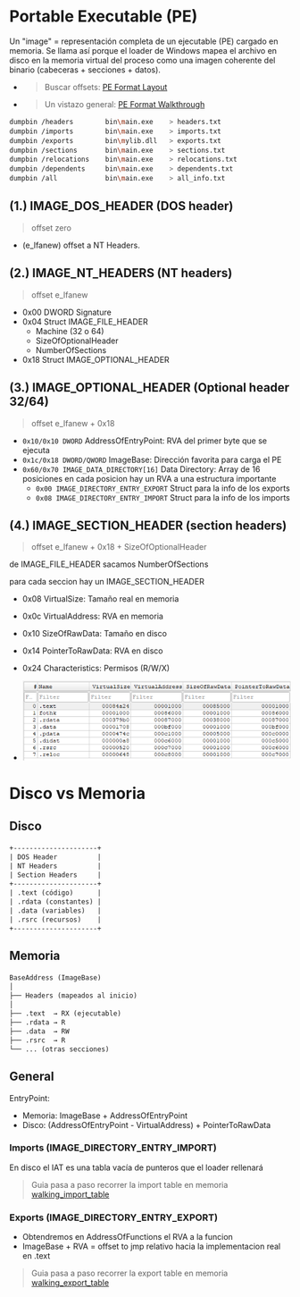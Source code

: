 # Portable Executable (PE)

Un "image" = representación completa de un ejecutable (PE) cargado en memoria. 
Se llama así porque el loader de Windows mapea el archivo en disco en la 
memoria virtual del proceso como una imagen coherente del binario (cabeceras + secciones + datos).

- > Buscar offsets: [PE Format Layout](./utils/PE%20Format%20Layout.pdf)
- > Un vistazo general: [PE Format Walkthrough](./utils/PE%20Format%20Walkthrough.pdf)

``` bash
dumpbin /headers        bin\main.exe    > headers.txt
dumpbin /imports        bin\main.exe    > imports.txt
dumpbin /exports        bin\mylib.dll   > exports.txt
dumpbin /sections       bin\main.exe    > sections.txt
dumpbin /relocations    bin\main.exe    > relocations.txt
dumpbin /dependents     bin\main.exe    > dependents.txt
dumpbin /all            bin\main.exe    > all_info.txt
```

## (1.) IMAGE_DOS_HEADER (DOS header)
>  offset zero 

- (e_lfanew) offset a NT Headers.

## (2.) IMAGE_NT_HEADERS (NT headers)
> offset e_lfanew

- 0x00 DWORD Signature
- 0x04 Struct IMAGE_FILE_HEADER
    - Machine (32 o 64)
    - SizeOfOptionalHeader
    - NumberOfSections
- 0x18 Struct IMAGE_OPTIONAL_HEADER

## (3.) IMAGE_OPTIONAL_HEADER (Optional header 32/64)
> offset e_lfanew + 0x18

- ``0x10/0x10 DWORD`` AddressOfEntryPoint: RVA del primer byte que se ejecuta
- ``0x1c/0x18 DWORD/QWORD`` ImageBase: Dirección favorita para carga el PE
- ``0x60/0x70 IMAGE_DATA_DIRECTORY[16]`` Data Directory: Array de 16 posiciones en cada posicion hay un RVA a una estructura importante
    - ``0x00 IMAGE_DIRECTORY_ENTRY_EXPORT`` Struct para la info de los exports
    - ``0x08 IMAGE_DIRECTORY_ENTRY_IMPORT`` Struct para la info de los imports

## (4.) IMAGE_SECTION_HEADER (section headers)
> offset e_lfanew + 0x18 + SizeOfOptionalHeader

de IMAGE_FILE_HEADER sacamos NumberOfSections

para cada seccion hay un IMAGE_SECTION_HEADER

- 0x08 VirtualSize: Tamaño real en memoria
- 0x0c VirtualAddress: RVA en memoria
- 0x10 SizeOfRawData: Tamaño en disco
- 0x14 PointerToRawData: RVA en disco 
- 0x24 Characteristics: Permisos (R/W/X)

- ![alt text](./utils/image.png)

# Disco vs Memoria

## Disco
```
+---------------------+
| DOS Header          |
| NT Headers          |
| Section Headers     |
+---------------------+
| .text (código)      |
| .rdata (constantes) |
| .data (variables)   |
| .rsrc (recursos)    |
+---------------------+
```

## Memoria
```
BaseAddress (ImageBase)
│
├── Headers (mapeados al inicio)
│
├── .text  → RX (ejecutable)
├── .rdata → R
├── .data  → RW
├── .rsrc  → R
└── ... (otras secciones)
```

## General

EntryPoint:
- Memoria: ImageBase + AddressOfEntryPoint
- Disco: (AddressOfEntryPoint - VirtualAddress) + PointerToRawData

### Imports (IMAGE_DIRECTORY_ENTRY_IMPORT)

En disco el IAT es una tabla vacía de punteros que el loader rellenará

> Guia pasa a paso recorrer la import table en memoria [walking_import_table](../walking_export_table/README.md)

### Exports (IMAGE_DIRECTORY_ENTRY_EXPORT)

- Obtendremos en AddressOfFunctions el RVA a la funcion 
- ImageBase + RVA = offset to jmp relativo hacia la implementacion real en .text

> Guia pasa a paso recorrer la export table en memoria [walking_export_table](../walking_export_table/README.md)



